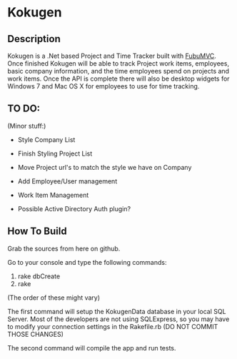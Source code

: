 Kokugen
=======

Description
-----------

Kokugen is a .Net based Project and Time Tracker built with [FubuMVC](http://fubumvc.com/). Once finished Kokugen will be able to track Project work items, employees, basic company information, and the time employees spend on projects and work items. Once the API is complete there will also be desktop widgets for Windows 7 and Mac OS X for employees to use for time tracking.

TO DO:
------

(Minor stuff:)
* Style Company List
* Finish Styling Project List
* Move Project url's to match the style we have on Company
* Add Employee/User management
* Work Item Management

* Possible Active Directory Auth plugin?

How To Build
------------

Grab the sources from here on github. 

Go to your console and type the following commands:

1. rake dbCreate
2. rake

(The order of these might vary)

The first command will setup the KokugenData database in your local SQL Server. Most of the developers are not using SQLExpress, so you may have to modify your connection settings in the Rakefile.rb (DO NOT COMMIT THOSE CHANGES)

The second command will compile the app and run tests.
